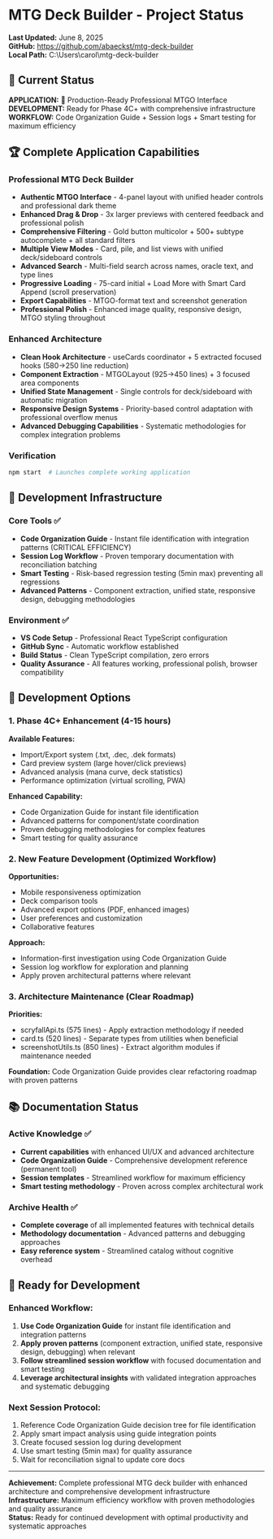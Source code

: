 # MTG Deck Builder - Project Status

**Last Updated:** June 8, 2025  
**GitHub:** https://github.com/abaeckst/mtg-deck-builder  
**Local Path:** C:\Users\carol\mtg-deck-builder

## 🎯 Current Status

**APPLICATION:** 🚀 Production-Ready Professional MTGO Interface  
**DEVELOPMENT:** Ready for Phase 4C+ with comprehensive infrastructure  
**WORKFLOW:** Code Organization Guide + Session logs + Smart testing for maximum efficiency

## 🏆 Complete Application Capabilities

### Professional MTG Deck Builder
- **Authentic MTGO Interface** - 4-panel layout with unified header controls and professional dark theme
- **Enhanced Drag & Drop** - 3x larger previews with centered feedback and professional polish  
- **Comprehensive Filtering** - Gold button multicolor + 500+ subtype autocomplete + all standard filters
- **Multiple View Modes** - Card, pile, and list views with unified deck/sideboard controls
- **Advanced Search** - Multi-field search across names, oracle text, and type lines
- **Progressive Loading** - 75-card initial + Load More with Smart Card Append (scroll preservation)
- **Export Capabilities** - MTGO-format text and screenshot generation
- **Professional Polish** - Enhanced image quality, responsive design, MTGO styling throughout

### Enhanced Architecture  
- **Clean Hook Architecture** - useCards coordinator + 5 extracted focused hooks (580→250 line reduction)
- **Component Extraction** - MTGOLayout (925→450 lines) + 3 focused area components
- **Unified State Management** - Single controls for deck/sideboard with automatic migration
- **Responsive Design Systems** - Priority-based control adaptation with professional overflow menus
- **Advanced Debugging Capabilities** - Systematic methodologies for complex integration problems

### Verification
```bash
npm start  # Launches complete working application
```

## 🔧 Development Infrastructure

### Core Tools ✅
- **Code Organization Guide** - Instant file identification with integration patterns (CRITICAL EFFICIENCY)
- **Session Log Workflow** - Proven temporary documentation with reconciliation batching
- **Smart Testing** - Risk-based regression testing (5min max) preventing all regressions
- **Advanced Patterns** - Component extraction, unified state, responsive design, debugging methodologies

### Environment ✅
- **VS Code Setup** - Professional React TypeScript configuration
- **GitHub Sync** - Automatic workflow established
- **Build Status** - Clean TypeScript compilation, zero errors
- **Quality Assurance** - All features working, professional polish, browser compatibility

## 🎯 Development Options

### 1. Phase 4C+ Enhancement (4-15 hours)
**Available Features:**
- Import/Export system (.txt, .dec, .dek formats)
- Card preview system (large hover/click previews)
- Advanced analysis (mana curve, deck statistics)
- Performance optimization (virtual scrolling, PWA)

**Enhanced Capability:**
- Code Organization Guide for instant file identification
- Advanced patterns for component/state coordination
- Proven debugging methodologies for complex features
- Smart testing for quality assurance

### 2. New Feature Development (Optimized Workflow)
**Opportunities:**
- Mobile responsiveness optimization
- Deck comparison tools  
- Advanced export options (PDF, enhanced images)
- User preferences and customization
- Collaborative features

**Approach:**
- Information-first investigation using Code Organization Guide
- Session log workflow for exploration and planning
- Apply proven architectural patterns where relevant

### 3. Architecture Maintenance (Clear Roadmap)
**Priorities:**
- scryfallApi.ts (575 lines) - Apply extraction methodology if needed
- card.ts (520 lines) - Separate types from utilities when beneficial  
- screenshotUtils.ts (850 lines) - Extract algorithm modules if maintenance needed

**Foundation:** Code Organization Guide provides clear refactoring roadmap with proven patterns

## 📚 Documentation Status

### Active Knowledge ✅
- **Current capabilities** with enhanced UI/UX and advanced architecture
- **Code Organization Guide** - Comprehensive development reference (permanent tool)
- **Session templates** - Streamlined workflow for maximum efficiency
- **Smart testing methodology** - Proven across complex architectural work

### Archive Health ✅
- **Complete coverage** of all implemented features with technical details
- **Methodology documentation** - Advanced patterns and debugging approaches
- **Easy reference system** - Streamlined catalog without cognitive overhead

## 🚀 Ready for Development

### Enhanced Workflow:
1. **Use Code Organization Guide** for instant file identification and integration patterns
2. **Apply proven patterns** (component extraction, unified state, responsive design, debugging) when relevant
3. **Follow streamlined session workflow** with focused documentation and smart testing
4. **Leverage architectural insights** with validated integration approaches and systematic debugging

### Next Session Protocol:
1. Reference Code Organization Guide decision tree for file identification
2. Apply smart impact analysis using guide integration points  
3. Create focused session log during development
4. Use smart testing (5min max) for quality assurance
5. Wait for reconciliation signal to update core docs

---

**Achievement:** Complete professional MTG deck builder with enhanced architecture and comprehensive development infrastructure  
**Infrastructure:** Maximum efficiency workflow with proven methodologies and quality assurance  
**Status:** Ready for continued development with optimal productivity and systematic approaches